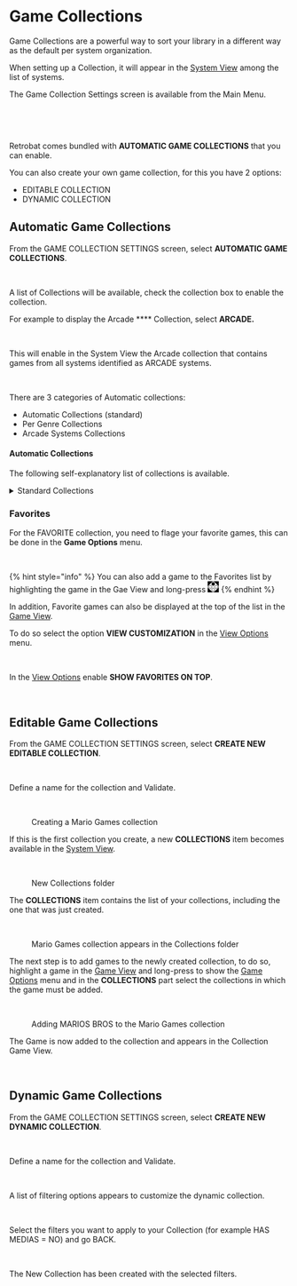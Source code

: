 # Game Collections

Game Collections are a powerful way to sort your library in a different way as the default per system organization.

When setting up a Collection, it will appear in the [System View](../navigation/system-view-and-game-view.md) among the list of systems.

The Game Collection Settings screen is available from the Main Menu.

<figure><img src="https://i.imgur.com/G4a0cSG.png" alt=""><figcaption></figcaption></figure>

<figure><img src="https://i.imgur.com/g1KYolO.png" alt=""><figcaption></figcaption></figure>

Retrobat comes bundled with **AUTOMATIC GAME COLLECTIONS** that you can enable.

You can also create your own game collection, for this you have 2 options:

* EDITABLE COLLECTION
* DYNAMIC COLLECTION

## Automatic Game Collections

From the GAME COLLECTION SETTINGS screen, select **AUTOMATIC GAME COLLECTIONS**.

<figure><img src="https://i.imgur.com/gEMVjov.png" alt=""><figcaption></figcaption></figure>

A list of Collections will be available, check the collection box to enable the collection.

For example to display the Arcade **** Collection, select **ARCADE.**

<figure><img src="https://i.imgur.com/OIpc3Qc.png" alt=""><figcaption></figcaption></figure>

This will enable in the System View the Arcade collection that contains games from all systems identified as ARCADE systems.

<figure><img src="https://i.imgur.com/p4HVA3y.png" alt=""><figcaption></figcaption></figure>

There are 3 categories of Automatic collections:

* Automatic Collections (standard)
* Per Genre Collections
* Arcade Systems Collections

#### Automatic Collections

The following self-explanatory list of collections is available.

<details>

<summary>Standard Collections</summary>

ALL GAMES

LAST PLAYED

FAVORITES

2 PLAYERS

4 PLAYERS

NEVER PLAYED

RETROACHIEVEMENTS

ARCADE

VERTICAL GAMES

LIGHTGUN GAMES

</details>

### Favorites

For the FAVORITE collection, you need to flage your favorite games, this can be done in the **Game Options** menu.

<figure><img src="https://i.imgur.com/SDH2wuU.png" alt=""><figcaption></figcaption></figure>

{% hint style="info" %}
You can also add a game to the Favorites list by highlighting the game in the Gae View and long-press ![](<../.gitbook/assets/image (3) (1) (2).png>)
{% endhint %}

In addition, Favorite games can also be displayed at the top of the list in the [Game View](../navigation/system-view-and-game-view.md).

To do so select the option **VIEW CUSTOMIZATION** in the [View Options](../navigation/view-options.md) menu.

<figure><img src="https://i.imgur.com/H2HTamx.png" alt=""><figcaption></figcaption></figure>

In the [View Options](../navigation/view-options.md) enable **SHOW FAVORITES ON TOP**.

<figure><img src="https://i.imgur.com/3FsvoDa.png" alt=""><figcaption></figcaption></figure>

## Editable Game Collections

From the GAME COLLECTION SETTINGS screen, select **CREATE NEW EDITABLE COLLECTION**.

<figure><img src="https://i.imgur.com/EMAdRtw.png" alt=""><figcaption></figcaption></figure>

Define a name for the collection and Validate.

<figure><img src="https://i.imgur.com/U6FOSuN.png" alt=""><figcaption><p>Creating a Mario Games collection</p></figcaption></figure>

If this is the first collection you create, a new **COLLECTIONS** item becomes available in the [System View](../navigation/system-view-and-game-view.md).

<figure><img src="https://i.imgur.com/Lz8ECAc.png" alt=""><figcaption><p>New Collections folder</p></figcaption></figure>

The **COLLECTIONS** item contains the list of your collections, including the one that was just created.

<figure><img src="https://i.imgur.com/AWmu3sN.png" alt=""><figcaption><p>Mario Games collection appears in the Collections folder</p></figcaption></figure>

The next step is to add games to the newly created collection, to do so, highlight a game in the [Game View](../navigation/system-view-and-game-view.md) and long-press  to show the [Game Options](../navigation/game-options.md) menu and in the **COLLECTIONS** part select the collections in which the game must be added.

<figure><img src="https://i.imgur.com/YNiR0a2.png" alt=""><figcaption><p>Adding MARIOS BROS to the Mario Games collection</p></figcaption></figure>

The Game is now added to the collection and appears in the Collection Game View.

<figure><img src="https://i.imgur.com/I4Rv2Fi.png" alt=""><figcaption></figcaption></figure>

## Dynamic Game Collections

From the GAME COLLECTION SETTINGS screen, select **CREATE NEW DYNAMIC COLLECTION**.

<figure><img src="https://i.imgur.com/EMAdRtw.png" alt=""><figcaption></figcaption></figure>

Define a name for the collection and Validate.

<figure><img src="https://i.imgur.com/Jh64hK2.png" alt=""><figcaption></figcaption></figure>

A list of filtering options appears to customize the dynamic collection.

<figure><img src="https://i.imgur.com/BSdAkxP.png" alt=""><figcaption></figcaption></figure>

Select the filters you want to apply to your Collection (for example HAS MEDIAS = NO) and go BACK.

<figure><img src="https://i.imgur.com/YPKJwCn.png" alt=""><figcaption></figcaption></figure>

The New Collection has been created with the selected filters.

<figure><img src="https://i.imgur.com/2B5T6Oe.png" alt=""><figcaption></figcaption></figure>
